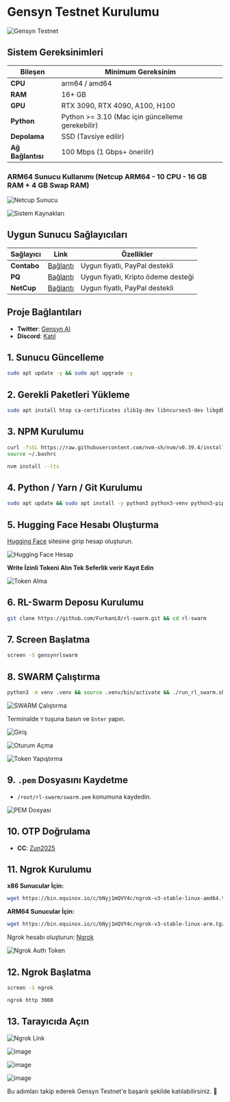 # Gensyn Testnet Kurulumu

![Gensyn Testnet](https://github.com/user-attachments/assets/9a714d4c-645d-49b3-a3ce-c2a3095058cc)

## Sistem Gereksinimleri

| Bileşen        | Minimum Gereksinim              |
|----------------|----------------------------|
| **CPU**       | arm64 / amd64 |
| **RAM**       | 16+ GB                     |
| **GPU**       | RTX 3090, RTX 4090, A100, H100 |
| **Python**    | Python >= 3.10 (Mac için güncelleme gerekebilir) |
| **Depolama**  | SSD (Tavsiye edilir) |
| **Ağ Bağlantısı** | 100 Mbps (1 Gbps+ önerilir) |

### ARM64 Sunucu Kullanımı (Netcup ARM64 - 10 CPU - 16 GB RAM + 4 GB Swap RAM)

![Netcup Sunucu](https://github.com/user-attachments/assets/7f0cf1ea-ea91-45f0-834f-80bdc75798da)

![Sistem Kaynakları](https://github.com/user-attachments/assets/a100aec7-1d03-4729-b823-a745aa08a3a5)

## Uygun Sunucu Sağlayıcıları

| Sağlayıcı        | Link              | Özellikler |
|------------------|------------------|------------|
| **Contabo**     | [Bağlantı](https://www.dpbolvw.net/click-101330552-12454592) | Uygun fiyatlı, PayPal destekli |
| **PQ**          | [Bağlantı](https://pq.hosting/?from=627713) | Uygun fiyatlı, Kripto ödeme desteği |
| **NetCup**      | [Bağlantı](https://www.netcup.com/en/?ref=261820) | Uygun fiyatlı, PayPal destekli |

## Proje Bağlantıları

- **Twitter**: [Gensyn AI](https://x.com/gensynai)
- **Discord**: [Katıl](https://t.co/esOQ059S7q)

## 1. Sunucu Güncelleme

```bash
sudo apt update -y && sudo apt upgrade -y
```

## 2. Gerekli Paketleri Yükleme

```bash
sudo apt install htop ca-certificates zlib1g-dev libncurses5-dev libgdbm-dev libnss3-dev tmux iptables curl nvme-cli git wget make jq libleveldb-dev build-essential pkg-config ncdu tar clang bsdmainutils lsb-release libssl-dev libreadline-dev libffi-dev jq gcc screen file unzip lz4 -y
```

## 3. NPM Kurulumu

```bash
curl -fsSL https://raw.githubusercontent.com/nvm-sh/nvm/v0.39.4/install.sh | bash
source ~/.bashrc
```
```bash
nvm install --lts
```

## 4. Python / Yarn / Git Kurulumu

```bash
sudo apt update && sudo apt install -y python3 python3-venv python3-pip git yarn && curl -sS https://dl.yarnpkg.com/debian/pubkey.gpg | sudo apt-key add - && echo "deb https://dl.yarnpkg.com/debian/ stable main" | sudo tee /etc/apt/sources.list.d/yarn.list && sudo apt update && sudo apt install -y yarn
```

## 5. Hugging Face Hesabı Oluşturma

[Hugging Face](https://huggingface.co/) sitesine girip hesap oluşturun.

![Hugging Face Hesap](https://github.com/user-attachments/assets/62af4936-bcd6-4f3b-8f92-4c34cfb0e388)

**Write İzinli Tokeni Alın Tek Seferlik verir Kayıt Edin**

![Token Alma](https://github.com/user-attachments/assets/dc54f075-915c-438c-a3b7-9c11b55d7c8f)

## 6. RL-Swarm Deposu Kurulumu

```bash
git clone https://github.com/FurkanL0/rl-swarm.git && cd rl-swarm
```

## 7. Screen Başlatma

```bash
screen -S gensynrlswarm
```

## 8. SWARM Çalıştırma

```bash
python3 -m venv .venv && source .venv/bin/activate && ./run_rl_swarm.sh
```

![SWARM Çalıştırma](https://github.com/user-attachments/assets/886d20a9-00d0-425f-ba52-6b601e581acb)

Terminalde `Y` tuşuna basın ve `Enter` yapın.

![Giriş](https://github.com/user-attachments/assets/181d5cc7-0e3c-417c-a335-26192021aab2)

![Oturum Açma](https://github.com/user-attachments/assets/0b100bc8-9bef-4326-b126-e3a5a4fdabf4)

![Token Yapıştırma](https://github.com/user-attachments/assets/556891b2-dfae-4edd-b07d-6057c2ce5f82)

## 9. `.pem` Dosyasını Kaydetme

- `/root/rl-swarm/swarm.pem` konumuna kaydedin.

![PEM Dosyası](https://github.com/user-attachments/assets/48d21c7b-0eef-4a85-9732-41f1bc009f2a)

## 10. OTP Doğrulama

- **CC**: [Zun2025](https://x.com/Zun2025)

## 11. Ngrok Kurulumu

**x86 Sunucular İçin:**

```bash
wget https://bin.equinox.io/c/bNyj1mQVY4c/ngrok-v3-stable-linux-amd64.tgz && tar -xvzf ngrok-v3-stable-linux-amd64.tgz && sudo mv ngrok /usr/local/bin/
```

**ARM64 Sunucular İçin:**

```bash
wget https://bin.equinox.io/c/bNyj1mQVY4c/ngrok-v3-stable-linux-arm.tgz && tar -xvzf ngrok-v3-stable-linux-arm.tgz && sudo mv ngrok /usr/local/bin/
```

Ngrok hesabı oluşturun: [Ngrok](https://ngrok.com/)

![Ngrok Auth Token](https://github.com/user-attachments/assets/4f317fd4-2715-4143-bcd2-5020fc5a8955)

## 12. Ngrok Başlatma

```bash
screen -S ngrok
```
```bash
ngrok http 3000
```

## 13. Tarayıcıda Açın

![Ngrok Link](https://github.com/user-attachments/assets/5cad13ae-2a42-49f0-ae0c-6669eb0225b6)


![image](https://github.com/user-attachments/assets/b20cf6c5-62b0-4701-9d7c-ac9a7a524213)

![image](https://github.com/user-attachments/assets/a73b6736-31fb-4fc3-84b6-ef81f2cace0d)

![image](https://github.com/user-attachments/assets/d787c7b9-1128-477c-8214-faf9a5aa140f)


Bu adımları takip ederek Gensyn Testnet'e başarılı şekilde katılabilirsiniz. 🎯
